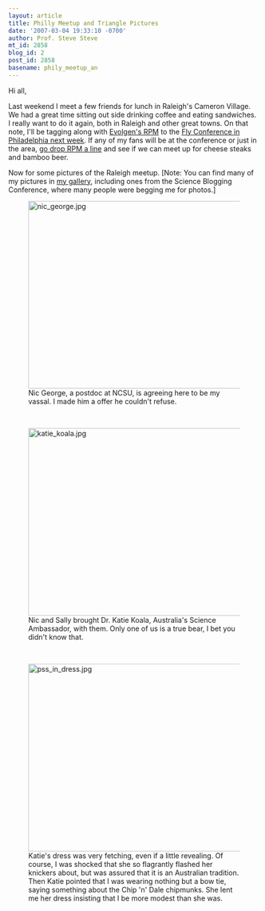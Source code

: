 ```yaml
---
layout: article
title: Philly Meetup and Triangle Pictures
date: '2007-03-04 19:33:10 -0700'
author: Prof. Steve Steve
mt_id: 2858
blog_id: 2
post_id: 2858
basename: phily_meetup_an
---
```

Hi all,

Last weekend I meet a few friends for lunch in Raleigh's Cameron Village.  We had a great time sitting out side drinking coffee and eating sandwiches.  I really want to do it again, both in Raleigh and other great towns.  On that note, I'll be tagging along with [Evolgen's RPM](http://scienceblogs.com/evolgen/) to the [Fly Conference in Philadelphia next week](http://scienceblogs.com/evolgen/2007/03/once_a_blogger_soon_to_be_a_bl.php).  If any of my fans will be at the conference or just in the area, [go drop RPM a line](http://scienceblogs.com/evolgen/2007/03/once_a_blogger_soon_to_be_a_bl.php) and see if we can meet up for cheese steaks and bamboo beer.

Now for some pictures of the Raleigh meetup.  \[Note: You can find many of my pictures in [my gallery](http://scit.us/gallery2/v/stevesteve/), including ones from the Science Blogging Conference, where many people were begging me for photos.\]

<figure>
<img src="/PT/uploads/2007/nic_george.jpg" alt="nic_george.jpg" width="500" height="375" />
<figcaption markdown="span">Nic George, a postdoc at NCSU, is agreeing here to be my vassal.  I made him a offer he couldn't refuse.
</figcaption>
</figure>

&nbsp;

<figure>
<img src="/PT/uploads/2007/katie_koala.jpg" alt="katie_koala.jpg" width="500" height="375" />
<figcaption markdown="span">Nic and Sally brought Dr. Katie Koala, Australia's Science Ambassador, with them.  Only one of us is a true bear, I bet you didn't know that.
</figcaption>
</figure>

&nbsp;

<figure>
<img src="/PT/uploads/2007/pss_in_dress.jpg" alt="pss_in_dress.jpg" width="500" height="375" />
<figcaption markdown="span">Katie's dress was very fetching, even if a little revealing.  Of course, I was shocked that she so flagrantly flashed her knickers about, but was assured that it is an Australian tradition.  Then Katie pointed that I was wearing nothing but a bow tie, saying something about the Chip 'n' Dale chipmunks.  She lent me her dress insisting that I be more modest than she was.
</figcaption>
</figure>

&nbsp;
